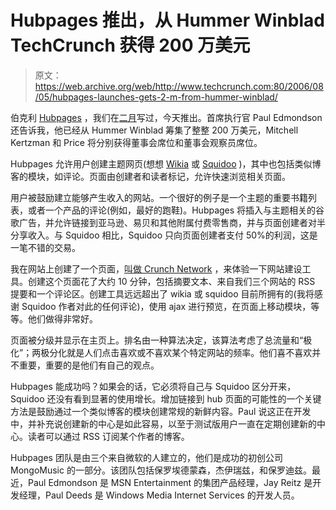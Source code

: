 # Hubpages 推出，从 Hummer Winblad TechCrunch 获得 200 万美元

> 原文：<https://web.archive.org/web/http://www.techcrunch.com:80/2006/08/05/hubpages-launches-gets-2-m-from-hummer-winblad/>

 [](https://web.archive.org/web/20221003174724/http://www.hubpages.com/) 伯克利 [Hubpages](https://web.archive.org/web/20221003174724/http://www.hubpages.com/) ，我们在[二月](https://web.archive.org/web/20221003174724/http://www.beta.techcrunch.com/2006/02/07/hubpages-a-better-squidoo/)写过，今天推出。首席执行官 Paul Edmondson 还告诉我，他已经从 Hummer Winblad 筹集了整整 200 万美元，Mitchell Kertzman 和 Price 将分别获得董事会席位和董事会观察员席位。

Hubpages 允许用户创建主题网页(想想 [Wikia](https://web.archive.org/web/20221003174724/http://www.beta.techcrunch.com/tag/wikia) 或 [Squidoo](https://web.archive.org/web/20221003174724/http://www.beta.techcrunch.com/tag/squidoo) )，其中也包括类似博客的模块，如评论。页面由创建者和读者标记，允许快速浏览相关页面。

用户被鼓励建立能够产生收入的网站。一个很好的例子是一个主题的重要书籍列表，或者一个产品的评论(例如，最好的跑鞋)。Hubpages 将插入与主题相关的谷歌广告，并允许链接到亚马逊、易贝和其他附属付费零售商，并与页面创建者对半分享收入。与 Squidoo 相比，Squidoo 只向页面创建者支付 50%的利润，这是一笔不错的交易。

我在网站上创建了一个页面，[叫做 Crunch Network](https://web.archive.org/web/20221003174724/http://hubpages.com/hub/Crunch_Network) ，来体验一下网站建设工具。创建这个页面花了大约 10 分钟，包括摘要文本、来自我们三个网站的 RSS 提要和一个评论区。创建工具远远超出了 wikia 或 squidoo 目前所拥有的(我将感谢 Squidoo 作者对此的任何评论)，使用 ajax 进行预览，在页面上移动模块，等等。他们做得非常好。

页面被分级并显示在主页上。排名由一种算法决定，该算法考虑了总流量和“极化”；两极分化就是人们点击喜欢或不喜欢某个特定网站的频率。他们喜不喜欢并不重要，重要的是他们有自己的观点。

Hubpages 能成功吗？如果会的话，它必须将自己与 Squidoo 区分开来，Squidoo 还没有看到显著的使用增长。增加链接到 hub 页面的可能性的一个关键方法是鼓励通过一个类似博客的模块创建常规的新鲜内容。Paul 说这正在开发中，并补充说创建新的中心是如此容易，以至于测试版用户一直在定期创建新的中心。读者可以通过 RSS 订阅某个作者的博客。

Hubpages 团队是由三个来自微软的人建立的，他们是成功的初创公司 MongoMusic 的一部分。该团队包括保罗埃德蒙森，杰伊瑞兹，和保罗迪兹。最近，Paul Edmondson 是 MSN Entertainment 的集团产品经理，Jay Reitz 是开发经理，Paul Deeds 是 Windows Media Internet Services 的开发人员。